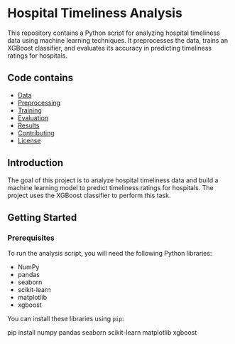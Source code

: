 # Hospital Timeliness Analysis

This repository contains a Python script for analyzing hospital timeliness data using machine learning techniques. It preprocesses the data, trains an XGBoost classifier, and evaluates its accuracy in predicting timeliness ratings for hospitals.

## Code contains

- [Data](#data)
- [Preprocessing](#preprocessing)
- [Training](#training)
- [Evaluation](#evaluation)
- [Results](#results)
- [Contributing](#contributing)
- [License](#license)

## Introduction

The goal of this project is to analyze hospital timeliness data and build a machine learning model to predict timeliness ratings for hospitals. The project uses the XGBoost classifier to perform this task.

## Getting Started

### Prerequisites

To run the analysis script, you will need the following Python libraries:

- NumPy
- pandas
- seaborn
- scikit-learn
- matplotlib
- xgboost

You can install these libraries using `pip`:

pip install numpy pandas seaborn scikit-learn matplotlib xgboost

